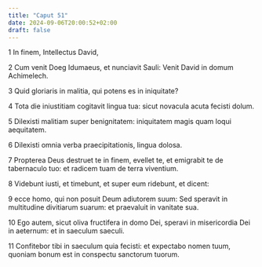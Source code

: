```yaml
---
title: "Caput 51"
date: 2024-09-06T20:00:52+02:00
draft: false
---
```



1 In finem, Intellectus David,

2 Cum venit Doeg Idumaeus, et nunciavit Sauli: Venit David in domum Achimelech.

3 Quid gloriaris in malitia, qui potens es in iniquitate?

4 Tota die iniustitiam cogitavit lingua tua: sicut novacula acuta fecisti dolum.

5 Dilexisti malitiam super benignitatem: iniquitatem magis quam loqui aequitatem.

6 Dilexisti omnia verba praecipitationis, lingua dolosa.

7 Propterea Deus destruet te in finem, evellet te, et emigrabit te de tabernaculo tuo: et radicem tuam de terra viventium.

8 Videbunt iusti, et timebunt, et super eum ridebunt, et dicent:

9 ecce homo, qui non posuit Deum adiutorem suum: Sed speravit in multitudine divitiarum suarum: et praevaluit in vanitate sua.

10 Ego autem, sicut oliva fructifera in domo Dei, speravi in misericordia Dei in aeternum: et in saeculum saeculi.

11 Confitebor tibi in saeculum quia fecisti: et expectabo nomen tuum, quoniam bonum est in conspectu sanctorum tuorum.

